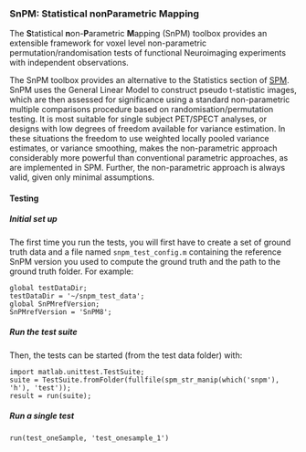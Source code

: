 ### SnPM: Statistical nonParametric Mapping

The <b>S</b>tatistical <b>n</b>on-<b>P</b>arametric <b>M</b>apping (SnPM) toolbox provides an extensible framework for voxel level non-parametric permutation/randomisation tests of functional Neuroimaging experiments with independent observations. 

The SnPM toolbox provides an alternative to the Statistics section of [SPM](http://www.fil.ion.ucl.ac.uk/spm/). SnPM uses the General Linear Model to construct pseudo t-statistic images, which are then assessed for significance using a standard non-parametric multiple comparisons procedure based on randomisation/permutation testing. It is most suitable for single subject PET/SPECT analyses, or designs with low degrees of freedom available for variance estimation. In these situations the freedom to use weighted locally pooled variance estimates, or variance smoothing, makes the non-parametric approach considerably more powerful than conventional parametric approaches, as are implemented in SPM. Further, the non-parametric approach is always valid, given only minimal assumptions.

#### Testing

##### Initial set up 
The first time you run the tests, you will first have to create a set of ground truth data and a file named `snpm_test_config.m` containing the reference SnPM version you used to compute the ground truth and the path to the ground truth folder. For example:
```
global testDataDir;
testDataDir = '~/snpm_test_data';
global SnPMrefVersion;
SnPMrefVersion = 'SnPM8';
```

##### Run the test suite
Then, the tests can be started (from the test data folder) with:
```
import matlab.unittest.TestSuite;
suite = TestSuite.fromFolder(fullfile(spm_str_manip(which('snpm'), 'h'), 'test'));
result = run(suite);
```

##### Run a single test
```
run(test_oneSample, 'test_onesample_1')
```